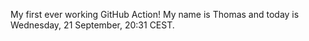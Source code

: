 My first ever working GitHub Action!
My name is Thomas and today is Wednesday, 21 September, 20:31 CEST. 
